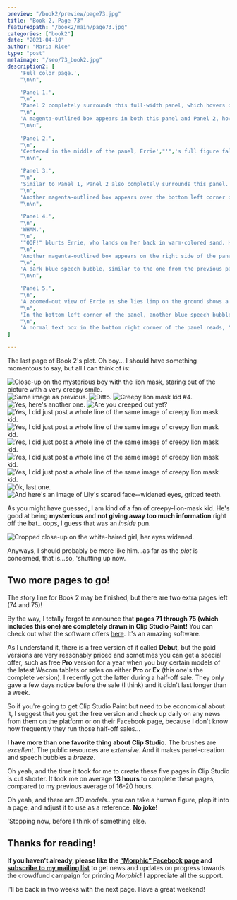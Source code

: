 ```yaml
---
preview: "/book2/preview/page73.jpg"
title: "Book 2, Page 73"
featuredpath: "/book2/main/page73.jpg"
categories: ["book2"]
date: "2021-04-10"
author: "Maria Rice"
type: "post"
metaimage: "/seo/73_book2.jpg"
description2: [
    'Full color page.',
    "\n\n",

    'Panel 1.',
    "\n",
    'Panel 2 completely surrounds this full-width panel, which hovers on the left side. Glowing blue lines extend from the top of the page (including the margin), to a falling yellow plastic mask, which overlaps the top border of Panel 1. The mane around its outer edge and the string attached to both sides extends upwards, indicating that the mask is falling through space while framed by the panel borders. Enveloped in a cyan-blue glow, the mask itself faces away from the viewer, so that only the inside impressions for the eyes and snout of a lion are visible.',
    "\n",
    'A magenta-outlined box appears in both this panel and Panel 2, hovering over the bottom right corner of Panel 1. Similar to boxes on the previous page, a squiggly line mimicking the pattern of a heartbeat monitor appears on the left side of the box, followed by a number "4". The text "BA-BUHM" appears below the box.',
    "\n\n",
    
    'Panel 2.',
    "\n",
    'Centered in the middle of the panel, Errie',"'",'s full figure falls through the air with a "WHOOSH", with cyan-colored swirl texture following her and extending to the top of the panel. Blue rings emanate from above the frightened teenager, whose right arm, legs and red hair extend upwards.',
    "\n\n",

    'Panel 3.',
    "\n",
    'Similar to Panel 1, Panel 2 also completely surrounds this panel. Inside the border, a left hand extends from the bottom left corner, holding a purple smart phone. Outside the border, a smaller, dark-skinned right hand extends from the lower right side of Panel 2, over the right border of Panel 3, and presses a cyan-blue sticky note to the screen of the smart phone.',
    "\n",
    'Another magenta-outlined box appears over the bottom left corner of the panel, overlapping part of panel 2. A heart beat line appears in the center of the box with a "5" next to it and "BA-BUHM" appears below the box. It even gets overlapped by the dark-skinned arm, which in its cyan-colored glow blocks the box',"'",'s top right corner from view.',
    "\n\n",

    'Panel 4.',
    "\n",
    'WHAM.',
    "\n",
    '"OOF!" blurts Errie, who lands on her back in warm-colored sand. Her right hand extends above her and the round white stone rolls an inch away from her fingers. Her left arm extends to the right side of the panel, with the smartphone in her left hand partially cut out of the panel by the right border. Her red hair lies sprawled on either side of her head and sand dusts her clothing.',
    "\n",
    'Another magenta-outlined box appears on the right side of the panel, but the heart beat pattern on it shows multiple repeats of the same pattern, with a number "6" immediately following the first one and three semi-transparent "BA-BUHM"s overlapping each other below the box. The box itself fades against the background, becoming semi-transparent following the "6" and fully transparent at the bottom right corner.',
    "\n",
    'A dark blue speech bubble, similar to the one from the previous page, shows up in the bottom left of the panel. A cyan-colored glow envelops it and on it, an off-screen speaker says, "I can save her..."',
    "\n\n",

    'Panel 5.',
    "\n",
    'A zoomed-out view of Errie as she lies limp on the ground shows a large expanse of flat, warm-colored terrain. Near the left panel border and on the horizon, a few tall, dark objects in the far distance tower over many smaller ones. In the middleground, the teenager groans ("UGHHH") as the plastic lion mask falls in a left-to-right trajectory in the foreground, hitting the sand with a THWACK and bouncing up one foot in the air. The cyan-colored glow no longer envelops it, but it envelops the mask',"'",'s receding trajectory lines near the top of the panel. The mesmerizing yellow eyes on the mask stare into space.',
    "\n",
    'In the bottom left corner of the panel, another blue speech bubble outlined in cyan reads, "...But I need your HELP."',
    "\n",
    'A normal text box in the bottom right corner of the panel reads, "TO BE CONTINUED..."',
]

---
```


The last page of Book 2's plot. Oh boy... I should have something momentous to say, but all I can think of is:

![Close-up on the mysterious boy with the lion mask, staring out of the picture with a very creepy smile.](/embed/creepy-mask.jpg)
![Same image as previous.](/embed/creepy-mask.jpg)
![Ditto.](/embed/creepy-mask.jpg)
![Creepy lion mask kid #4.](/embed/creepy-mask.jpg)
![Yes, here's another one.](/embed/creepy-mask.jpg)
![Are you creeped out yet?](/embed/creepy-mask.jpg)
![Yes, I did just post a whole line of the same image of creepy lion mask kid.](/embed/creepy-mask.jpg)
![Yes, I did just post a whole line of the same image of creepy lion mask kid.](/embed/creepy-mask.jpg)
![Yes, I did just post a whole line of the same image of creepy lion mask kid.](/embed/creepy-mask.jpg)
![Yes, I did just post a whole line of the same image of creepy lion mask kid.](/embed/creepy-mask.jpg)
![Yes, I did just post a whole line of the same image of creepy lion mask kid.](/embed/creepy-mask.jpg)
![Ok, last one.](/embed/creepy-mask.jpg)
![And here's an image of Lily's scared face--widened eyes, gritted teeth.](/embed/lily_is_alarmed.jpg)

As you might have guessed, I am kind of a fan of creepy-lion-mask kid. He's good at being **mysterious** and **not giving away too much information** right off the bat...oops, I guess that was an _inside_ pun.

![Cropped close-up on the white-haired girl, her eyes widened.](/embed/kiri_is_surprised.jpg)

Anyways, I should probably be more like him...as far as the _plot_ is concerned, that is...so, 'shutting up now.

## Two more pages to go!

The story line for Book 2 may be finished, but there are two extra pages left (74 and 75)! 

By the way, I totally forgot to announce that **pages 71 through 75 (which includes this one) are completely drawn in Clip Studio Paint!** You can check out what the software offers [here](https://www.clipstudio.net/en/). It's an amazing software. 

As I understand it, there is a free version of it called **Debut**, but the paid versions are very reasonably priced and sometimes you can get a special offer, such as free **Pro** version for a year when you buy certain models of the latest Wacom tablets or sales on either **Pro** or **Ex** (this one's the complete version). I recently got the latter during a half-off sale. They only gave a few days notice before the sale (I think) and it didn't last longer than a week.

So if you're going to get Clip Studio Paint but need to be economical about it, I suggest that you get the free version and check up daily on any news from them on the platform or on their Facebook page, because I don't know how frequently they run those half-off sales...

**I have more than one favorite thing about Clip Studio.** The brushes are _excellent_. The public resources are _extensive_. And it makes panel-creation and speech bubbles a _breeze_. 

Oh yeah, and the time it took for me to create these five pages in Clip Studio is cut shorter. It took me on average **13 hours** to complete these pages, compared to my previous average of 16-20 hours. 

Oh yeah, and there are _3D models_...you can take a human figure, plop it into a page, and adjust it to use as a reference. **No joke!**

'Stopping now, before I think of something else.

## Thanks for reading!

**If you haven’t already, please like the [“Morphic” Facebook page](https://www.facebook.com/MorphicGraphicNovel/) and [subscribe to my mailing list](http://eepurl.com/g8TzPb)** to get news and updates on progress towards the crowdfund campaign for printing _Morphic_!
I appreciate all the support. 

I'll be back in two weeks with the next page. Have a great weekend!
